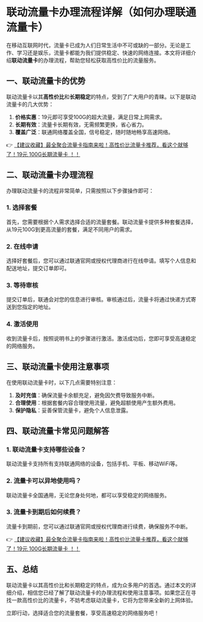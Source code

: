# 联动流量卡办理流程详解（如何办理联通流量卡）

在移动互联网时代，流量卡已成为人们日常生活中不可或缺的一部分。无论是工作、学习还是娱乐，流量卡都能为我们提供稳定、快速的网络连接。本文将详细介绍**联动流量卡**的办理流程，帮助您轻松获取高性价比的流量服务。

## 一、联动流量卡的优势

联动流量卡以其**高性价比**和**长期稳定**的特点，受到了广大用户的青睐。以下是联动流量卡的几大优势：

1. **价格实惠**：19元即可享受100G的超大流量，满足日常上网需求。
2. **长期有效**：流量卡长期有效，无需频繁更换，省心省力。
3. **覆盖广泛**：联通网络覆盖全国，信号稳定，随时随地畅享高速网络。

👉 [【建议收藏】最全聚合流量卡指南来啦！高性价比流量卡推荐，看这个就够了！19元 100G长期流量卡 ！！](https://bit.ly/Liuliangka)

## 二、联动流量卡办理流程

办理联动流量卡的流程非常简单，只需按照以下步骤操作即可：

### 1. 选择套餐

首先，您需要根据个人需求选择合适的流量套餐。联动流量卡提供多种套餐选择，从19元100G到更高流量的套餐，满足不同用户的需求。

### 2. 在线申请

选择好套餐后，您可以通过联通官网或授权代理商进行在线申请。填写个人信息和配送地址，提交订单即可。

### 3. 等待审核

提交订单后，联通会对您的信息进行审核。审核通过后，流量卡将通过快递方式寄送到您指定的地址。

### 4. 激活使用

收到流量卡后，按照说明书上的步骤进行激活。激活成功后，您即可享受高速稳定的网络服务。

## 三、联动流量卡使用注意事项

在使用联动流量卡时，以下几点需要特别注意：

1. **及时充值**：确保流量卡余额充足，避免因欠费导致服务中断。
2. **合理使用**：根据套餐内容合理使用流量，避免超额使用产生额外费用。
3. **保护隐私**：妥善保管流量卡，避免个人信息泄露。

## 四、联动流量卡常见问题解答

### 1. 联动流量卡支持哪些设备？

联动流量卡支持所有支持联通网络的设备，包括手机、平板、移动WiFi等。

### 2. 流量卡可以异地使用吗？

联动流量卡全国通用，无论您身处何地，都可以享受稳定的网络服务。

### 3. 流量卡到期后如何续费？

流量卡到期前，您可以通过联通官网或授权代理商进行续费，确保服务不中断。

👉 [【建议收藏】最全聚合流量卡指南来啦！高性价比流量卡推荐，看这个就够了！19元 100G长期流量卡 ！！](https://bit.ly/Liuliangka)

## 五、总结

联动流量卡以其高性价比和长期稳定的特点，成为众多用户的首选。通过本文的详细介绍，相信您已经了解了联动流量卡的办理流程和使用注意事项。如果您正在寻找一款高性价比的流量卡，不妨考虑联动流量卡，它将为您带来全新的上网体验。

立即行动，选择适合您的流量套餐，享受高速稳定的网络服务吧！